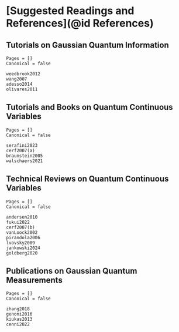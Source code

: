 # [Suggested Readings and References](@id References)

## Tutorials on Gaussian Quantum Information

```@bibliography
Pages = []
Canonical = false

weedbrook2012
wang2007
adesso2014
olivares2011
```

## Tutorials and Books on Quantum Continuous Variables

```@bibliography
Pages = []
Canonical = false

serafini2023
cerf2007(a)
braunstein2005
walschaers2021
```

## Technical Reviews on Quantum Continuous Variables

```@bibliography
Pages = []
Canonical = false

andersen2010
fukui2022
cerf2007(b)
vanLoock2002
pirandola2006
lvovsky2009
jankowski2024
goldberg2020
```

## Publications on Gaussian Quantum Measurements

```@bibliography
Pages = []
Canonical = false

zhang2018
genoni2016
kiukas2013
cenni2022
```